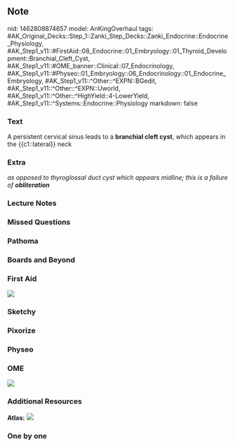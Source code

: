 ## Note
nid: 1462808874657
model: AnKingOverhaul
tags: #AK_Original_Decks::Step_1::Zanki_Step_Decks::Zanki_Endocrine::Endocrine_Physiology, #AK_Step1_v11::#FirstAid::08_Endocrine::01_Embryology::01_Thyroid_Development::Branchial_Cleft_Cyst, #AK_Step1_v11::#OME_banner::Clinical::07_Endocrinology, #AK_Step1_v11::#Physeo::01_Embryology::06_Endocrinology::01_Endocrine_Embryology, #AK_Step1_v11::^Other::^EXPN::BGedit, #AK_Step1_v11::^Other::^EXPN::Uworld, #AK_Step1_v11::^Other::^HighYield::4-LowerYield, #AK_Step1_v11::^Systems::Endocrine::Physiology
markdown: false

### Text
A persistent cervical sinus leads to a <b>branchial cleft cyst</b>,
which appears in the {{c1::lateral}} neck

### Extra
<i>as opposed to thyroglossal duct cyst which appears midline; this
is a failure of <b>obliteration</b></i>

### Lecture Notes


### Missed Questions


### Pathoma


### Boards and Beyond


### First Aid
<img src="tmp15gu6e.png">

### Sketchy


### Pixorize


### Physeo


### OME
<div class="ome-widget">
  <a href=
  "https://onlinemeded.org/spa/endocrinology?ref=anki"><img src=
  "_OME_AnkiFlashcards_Topic_1.png"></a>
</div>

### Additional Resources
<b>Atlas:</b> <img src="paste-657155766092488.png">

### One by one

